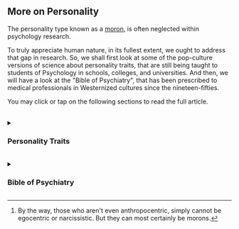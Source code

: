 ## More on Personality

The personality type known as a [moron,](https://i.ibb.co/LpsCcgC/moron-with-a-halo.png) is often neglected within psychology research. 

To truly appreciate human nature, in its fullest extent, we ought to address that gap in research. So, we shall first look at some of the pop-culture versions of science about personality traits, that are still being taught to students of Psychology in schools, colleges, and universities. And then, we will have a look at the "Bible of Psychiatry", that has been prescribed to medical professionals in Westernized cultures since the nineteen-fifties. 

You may click or tap on the following sections to read the full article. 

<br>

<details><summary><h3>Personality Traits</h3></summary>

Are any of the following categories or labels, personality traits? 

- courageous vs cowardly

- uneducated vs educated 

- sleepy vs awake

- grumpy vs cheerful 

- self-assertive vs sheepish

- preference for spicy vs bland food 

- cat owner vs dog owner

- leadership: commanding vs sycophantic 

- sexual orientation: heterosexual or not  

- religiosity: religious vs irreligious 

<br>

More specifically, of the above types of qualities that a person may exhibit at times to an observer, which ones might be due to a combination of traits described in the ["Big 5 Model"](https://en.wikipedia.org/wiki/Big_Five_personality_traits#Measurements) of personality traits? 

The Big 5 Personality traits are: 

1. conscientiousness (efficient/organized vs. extravagant/careless)  

1. agreeableness (friendly/compassionate vs. critical/rational)  

1. neuroticism (sensitive/nervous vs. resilient/confident)  

1. openness to experience (inventive/curious vs. consistent/cautious)  

1. extroversion (outgoing/energetic vs. solitary/reserved)  


Let me rearticulate the main question of this section, in a different way, so that it is more clear, "Which combination of factors from the Big 5 Model of personality traits would constitute an observable characteristic of a person, such as 'educated vs uneducated'?"

In personality research, psychoanalysts who are enthusiastic about typecasting people into a bin using a model from pop-science, often use a points based system for each category of traits described within their chosen model. For example, an individual's persona might be typecast into: "40% conscientious, 64% agreeable, 18% neurotic, 59% open to novel experiences, and 83% extrovert." Among such ratings, the combinations and permutations of points for each category label of a trait, often amount to nothing useful or meaningful, because they are derived from questionnaires given to an individual, which the individual can answer differently each time they receive the questionnaire along with the previous test's computed results. The idea that the given questionnaire somehow acts as an instrument or a gauge, for delivering "objective measurements" of an individual's personality, is a fallacy.   

Worst of all, most psychologists and psycho-analysts who administer such questionnaires with the belief that it will reveal some form of a hidden truth, about an individual's attitudes, "latent dispositions", or decision making capacity, have themselves never bothered to research the topic of personality assessment, to any significant depth of understanding. One may say that, the professional sociologist or psychologist administering a personality test, is often unaware or completely oblivious to the fact that, their own personality shapes the way they provide and then interpret results of personality tests. For that matter, every individual's momentary circumstances, intentions, motivations, morals, ethos, experiences, and individuality, is a factor in how that individual interprets observations or interactions, pertaining to any other being.[^1] 

So, if you would like to know which type of a psychologist or an analyst is better qualified to make a worthwhile assessment about someone's personality traits, you merely need to ask the following questions to the professional providing the assessment: 

1. What constitutes or defines the personhood of a being? 

2. How would one distinguish between personality traits and character traits of an individual, after establishing the validity of that individual's personhood? 

A professional who can answer the above types of questions, has at least bothered to ponder about such topics at a more reasonable depth of research and understanding. The rest, should not be qualified as professionals. 

[^1]: By the way, those who aren't even anthropocentric, simply cannot be egocentric or narcissistic. But they can most certainly be morons. 

</details>

<br>

<details><summary><h3>Bible of Psychiatry</h3></summary>

The Christian Bible is centered around a main character known as Jesus, who is portrayed as the savior of humanity in that narrative, via the accounts retold by the Apostles and early leaders of the Christian Church. 

A range of characteristics of "The Messiah" or "The Christ", were popularly known to Judaic peoples throughout the Mediterranean region, based on their oral tradition of prophesies, folklore, legends, and mythologies. Those characteristics and traits, were attributed to the individual known as Jesus (of Nazareth), by the beginning of the year 200 CE, by the followers of the nascent Christian Church of that time, within and around the Roman Empire. Centuries prior to that, around 200 BCE, heroes were typically characterized as valiant warriors within the narratives from Nordic, Greek, Roman, Egyptian, Persian, Indian, Chinese, Mayan, and other existent cultures, during the era when paper as a medium for record keeping was being invented. The idea that heroes could sacrifice their lives instead of pillaging and plundering for fame and riches, was novel, during the year 100 CE. 

Today however, more than two thousand years from when a particular bachelor who was not a warrior, and who got impaled on planks of wood for saying that he was the son of God while walking around like a hippie, the idea of heroism and self-sacrifice, is labeled as a pathological disorder. 

Hero-complex or savior-complex is a type of psychopathology wherein, a person suffering form this mental disease, looks upon other individuals in seemingly less fortunate or poorer circumstances, as compared to the patient's own mental model of what the appropriate state and outlook of the poor people being targeted ought to be. Consequently, the patient utilizes every measure of obsessive, delusional, and forceful action to "save or rescue" the target individuals from their so-called affliction or peril, as perceived by the mentally ill patient. 

A characteristic feature of a patient suffering from savior-complex is their denials of having any type of tendencies for being or wanting to become a hero, or a savior, while taking extraordinary steps to rescue people they think need saving. Such mental patients are otherwise, high-functioning individuals who can mask their hero-complex with clever justifications about the nature of their profession, as opposed to their psychopathology that compels them to do markedly distinct things to save people. Often, covetousness or greed for valor, fame, glory, bounty, and social-validation drive the motives and actions of patients suffering from savior-complex. A much more typical form of savior-complex is white-savior-complex in which, a patient feels that it is their God-given duty, to rescue non-white and non-Christian persons from their state of existing in "sin."  

Can medical professionals, early responders, priests, judiciary officers, penitentiary workers, teachers, authority figures, and even parents or family members have such psychopathology? Yes, they can. And because of which, they simply do not notice the harm they do to others in their bid to being or becoming a savior. Also, can the pathological behavior of acting as a holy-savior be amplified via the social interactions among groups of patients afflicted by hero-complex? Yes it can be, especially in cults. 

Coincidentally, the disease-model of hero-complex as psychopathology, a personality disorder, a character flaw, a spiritual affliction, or as a medical concern, is only as sound and scientifically true, as all other categories of ailments described in the Bible of Psychiatry called, the [Diagnostic and Statistical Manual of Mental Disorders (DSM)](https://en.wikipedia.org/wiki/Diagnostic_and_Statistical_Manual_of_Mental_Disorders#Criticisms). Topics covered within the DSM, simply do not provide any references and discussions about any scientific factors, measurements, or facts pertaining to anatomy, physiology, pharmacology, pharmaco-genetics, or of gene expression in human beings. Popularizing the DSM as the golden rule book for psychiatry via hospitals, clinics, colleges, and schools, and as *the* valid scientific source of medical knowledge, has been an industrially orchestrated marketing trick, that has allowed cultural policing of the public via punitive actions administered unethically using biochemicals and clinical procedures. 

But at least, those types of violations and visceral harms inflicted upon a person via electromechanical, surgical, and biochemical methods, aren't as bad as being impaled on planks of wood in a public square. 

>So, how does one obtain legitimate mental health treatment in current day and age? It can only be done by acknowledging that anything pertaining to human health, has to firstly do with anatomy and physiology in the medical sense of scientifically measurable, biological markers. Subsequently, one needs to acknowledge that socio-economic, political, and personal finance based functions of a human being, are not to be evaluated via any type of a disease-model, in assessing a person's medical fitness. 
>
>All non-medical and medical factors pertaining to human health, can only be correctly considered from a "depletion" based model of human activities. If aspects of a person's physical, social, economic, educational, political, or legal resources are depleted due to ecological factors, then drugging that person or subduing them using medical or policing techniques, isn't going to repair and replenish those depleted reserves. 

It is true that medical treatment providers in impoverished societies tend to prioritize the use of high dosage drugs for "sedation", or "pacification", of persons who may be distressed or agitated, especially if the form of agitation is provably 'dangerously threatening', to themselves or to others. Those healthcare providers tend to do so, because of their indoctrinated view that something else, or someone else, will eventually repair the ecological issues and non-biological problems impacting the person needing aid, after a measure of 'peace and tranquility' is firstly obtained via 'minimally' intrusive and invasive methods, deployed by on-duty public service units. This type of reasoning is also utilized by invading military and paramilitary units, who believe that overwhelming violent force, that destroys or quells existing civic institutions in the region being invaded, causes a *chilling effect* upon survivors in that region, which is a sufficient substitute for 'peace', compared to completely annihilating the invaded region.  

That is why, innocent people who do not have the authority and power to influence the cultural policies and regulations, which are forced upon them by persons charged with a "duty of care", only suffer harm and a chilling effect, when those innocent people are forcibly subdued via hurtful and damaging actions taken by coordinated medical professionals, social service providers, and early-responders. Furthermore, brandishing medicine and medical diagnostic labels as a threat against peaceful protesters and dissidents, is fiendishly sadistic and insidiously cruel. But at least, all of that is not as bad as being crucified for heresy or being burnt alive for witchcraft. 

</details>
